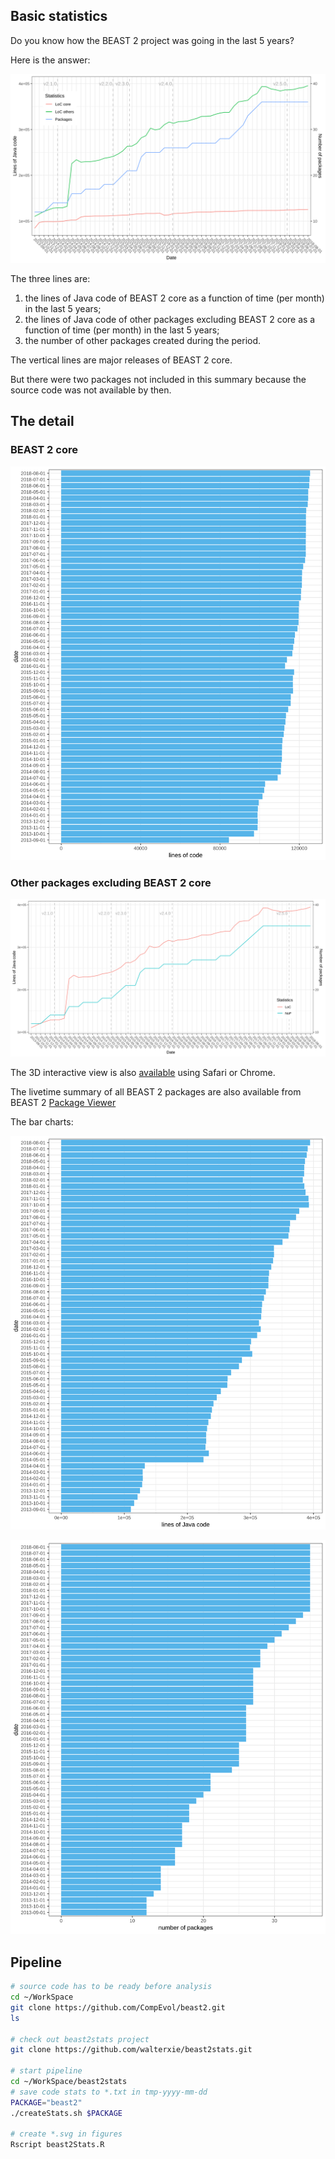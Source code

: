 ## Basic statistics

Do you know how the BEAST 2 project was going in the last 5 years? 

Here is the answer:

![Basic statistics](figures/beast2-stats.svg)

The three lines are:
1. the lines of Java code of BEAST 2 core as a function of time (per month) in the last 5 years;
2. the lines of Java code of other packages excluding BEAST 2 core as a function of time (per month) in the last 5 years;
3. the number of other packages created during the period.

The vertical lines are major releases of BEAST 2 core.

But there were two packages not included in this summary because the source code was not available by then.

## The detail

### BEAST 2 core 

![BEAST 2 core](figures/beast2.svg)

### Other packages excluding BEAST 2 core

![LoC + NoP](figures/other-packages.svg)

The 3D interactive view is also [available](https://walterxie.github.io/beast2stats/3d) using Safari or Chrome.

The livetime summary of all BEAST 2 packages are also available from BEAST 2 [Package Viewer](https://compevol.github.io/CBAN/)

The bar charts:

![packages LoC](figures/other-packages-LoC.svg)

![packages NoP](figures/other-packages-NoP.svg)


## Pipeline

```bash
# source code has to be ready before analysis
cd ~/WorkSpace
git clone https://github.com/CompEvol/beast2.git
ls

# check out beast2stats project
git clone https://github.com/walterxie/beast2stats.git

# start pipeline
cd ~/WorkSpace/beast2stats
# save code stats to *.txt in tmp-yyyy-mm-dd
PACKAGE="beast2"
./createStats.sh $PACKAGE

# create *.svg in figures
Rscript beast2Stats.R
```

